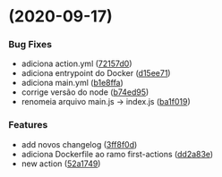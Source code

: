 #  (2020-09-17)


### Bug Fixes

* adiciona action.yml ([72157d0](https://github.com/opencart-extension/hello-github-actions/commit/72157d0c2eec102b94c890e2150b13065a69187d))
* adiciona entrypoint do Docker ([d15ee71](https://github.com/opencart-extension/hello-github-actions/commit/d15ee712efbbed715b5e0d85c96172cf50b9f825))
* adiciona main.yml ([b1e8ffa](https://github.com/opencart-extension/hello-github-actions/commit/b1e8ffa8f034e34929310fee500588981d753c44))
* corrige versão do node ([b74ed95](https://github.com/opencart-extension/hello-github-actions/commit/b74ed95d70ef6f98c1efe2f141b9e9036d57ccac))
* renomeia arquivo main.js -> index.js ([ba1f019](https://github.com/opencart-extension/hello-github-actions/commit/ba1f019c269824b07d55c0d8eca1b146020ad9c0))


### Features

* add novos changelog ([3ff8f0d](https://github.com/opencart-extension/hello-github-actions/commit/3ff8f0d2f8a13e55677df4526c0ea97c8a70127a))
* adiciona Dockerfile ao ramo first-actions ([dd2a83e](https://github.com/opencart-extension/hello-github-actions/commit/dd2a83e1d346e78416607716eafe6ebaab2f8221))
* new action ([52a1749](https://github.com/opencart-extension/hello-github-actions/commit/52a174949365be56af9e44af459dfe68ef3e1117))



